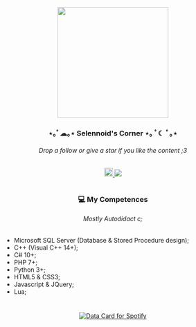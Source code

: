 <div align="center">
  <img height="256" src="https://i.imgur.com/Xfs4Tcz.png" />
  <h3>⋆｡ﾟ☁︎｡⋆ Selennoid's Corner ⋆｡ ﾟ☾ ﾟ｡⋆</h3>
  <h6>Drop a follow or give a star if you like the content ;3</h6>
  <a href="https://discord.com/users/1352461461707952240" target="_blank">
    <img src="https://img.shields.io/static/v1?message=Discord&logo=discord&label=&color=7289DA&logoColor=white&labelColor=&style=for-the-badge" height="20" alt="discord logo"/>
  </a>
  <img src="https://visitor-badge.laobi.icu/badge?page_id=Selennoid.Selennoid&right_color=hotpink"/>
</div>
<h1></h1>
<div align="center">
  <h3>💻 My Competences</h3>
  <h6>Mostly Autodidact c;</h6>
</div>

##

- Microsoft SQL Server (Database & Stored Procedure design);
- C++ (Visual C++ 14+);
- C# 10+;
- PHP 7+;
- Python 3+;
- HTML5 & CSS3;
- Javascript & JQuery;
- Lua;

<h1></h1>
<div align="center">
  <a href="https://data-card-for-spotify.herokuapp.com/card?user_id=g4uf0ob2kdhhy4mbv2ovp82j1">
    <img src="https://data-card-for-spotify.herokuapp.com/api/card?user_id=g4uf0ob2kdhhy4mbv2ovp82j1" alt="Data Card for Spotify">
  </a>
</div>
